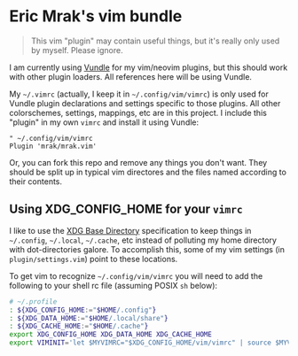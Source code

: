 Eric Mrak's vim bundle
======================

> This vim "plugin" may contain useful things, but it's really only used by
> myself. Please ignore.

I am currently using [Vundle](https://github.com/gmarik/Vundle.vim) for my
vim/neovim plugins, but this should work with other plugin loaders. All
references here will be using Vundle.

My `~/.vimrc` (actually, I keep it in `~/.config/vim/vimrc`) is only used for
Vundle plugin declarations and settings specific to those plugins. All other
colorschemes, settings, mappings, etc are in this project. I include this
"plugin" in my own `vimrc` and install it using Vundle:

```viml
" ~/.config/vim/vimrc
Plugin 'mrak/mrak.vim'
```

Or, you can fork this repo and remove any things you don't want. They should be
split up in typical vim directores and the files named according to their
contents.

## Using XDG_CONFIG_HOME for your `vimrc`

I like to use the
[XDG Base Directory](http://standards.freedesktop.org/basedir-spec/latest/)
specification to keep things in `~/.config`, `~/.local`, `~/.cache`, etc instead
of polluting my home directory with dot-directories galore. To accomplish this,
some of my vim settings (in `plugin/settings.vim`) point to these locations.

To get vim to recognize `~/.config/vim/vimrc` you will need to add the following
to your shell rc file (assuming POSIX `sh` below):

```sh
# ~/.profile
: ${XDG_CONFIG_HOME:="$HOME/.config"}
: ${XDG_DATA_HOME:="$HOME/.local/share"}
: ${XDG_CACHE_HOME:="$HOME/.cache"}
export XDG_CONFIG_HOME XDG_DATA_HOME XDG_CACHE_HOME
export VIMINIT='let $MYVIMRC="$XDG_CONFIG_HOME/vim/vimrc" | source $MYVIMRC'
```
